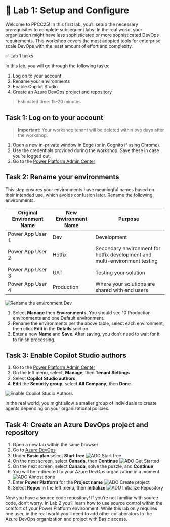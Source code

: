 # 🚀 Lab 1: Setup and Configure

Welcome to PPCC25! In this first lab, you’ll setup the necessary prerequisites to complete subsequent labs. In the real world, your organization might have less sophisticated or more sophisticated DevOps requirements. This workshop covers the most adopted tools for enterprise scale DevOps with the least amount of effort and complexity. 

✅ Lab 1 tasks

In this lab, you will go through the following tasks:

1. Log on to your account
2. Rename your environments
3. Enable Copilot Studio 
4. Create an Azure DevOps project and repository

> Estimated time: 15-20 minutes


## Task 1: Log on to your account
> **Important:** 
> Your workshop tenant will be deleted within two days after the workshop.

1.	Open a new in-private window in Edge (or in Cognito if using Chrome).
2.	Use the credentials provided during the workshop. Save these in case you’re logged out.
3.	Go to the [Power Platform Admin Center](https://aka.ms/ppac)


## Task 2: Rename your environments
This step ensures your environments have meaningful names based on their intended use, which avoids confusion later. Rename the following environments.

| Original Environment Name | New Environment Name | Purpose |
|---|---|---|
| Power App User 1 | Dev | Development |
| Power App User 2 | Hotfix | Secondary environment for hotfix development and multi-environment testing |
| Power App User 3 | UAT | Testing your solution |
| Power App User 4 | Production | Where your solutions are shared with end users |

![Rename the environment Dev](assets/EditEnvironment.png)

1.	Select **Manage** then **Environments**. You should see 10 Production environments and one Default environment.
2.	Rename the environments per the above table, select each environment, then click **Edit** in the **Details** section.
3.	Enter a new **Name** and **Save**. After saving, you don’t need to wait for it to finish processing. 

## Task 3: Enable Copilot Studio authors
1.	Go to the [Power Platform Admin Center](https://aka.ms/ppac)
2.	On the left menu, select, **Manage**, then **Tenant Settings**
3.	Select **Copilot Studio authors**
4.	**Edit** the **Security group**, select **All Company**, then **Done**.

![Enable Copilot Studio Authors](assets/EnableCopilotStudioAuthors.png)

In the real world, you might allow a smaller group of individuals to create agents depending on your organizational policies. 

## Task 4: Create an Azure DevOps project and repository
1.	Open a new tab within the same browser
2.	Go to [Azure DevOps](https://azure.microsoft.com/en-us/pricing/details/devops/azure-devops-services/)
3.	Under **Basic plan** select **Start free**
![ADO Start free](assets/ADOstartFree.png)
4.	On the next screen, select **Canada**, then **Continue**
![ADO Get Started](assets/ADOgetStarted.png)
5.	On the next screen, select **Canada**, solve the puzzle, and **Continue**
6.	You will be redirected to your Azure DevOps organization in a moment.
![ADO Almost done](assets/ADOalmostDone.png)
7.	Enter **Power Platform** for the **Project name**
![ADO Create project](assets/ADOcreateProject.png)
8.	Select **Repos** in the left menu, then **Initialize**
![ADO Initialize Repository](assets/ADOinitializeRepo.png)

Now you have a source code repository! If you’re not familiar with source code, don’t worry. In Lab 2 you’ll learn how to use source control within the comfort of your Power Platform environment. 
While this lab only requires one user, in the real world you’ll need to add other collaborators to the Azure DevOps organization and project with Basic access. 


